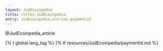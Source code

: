 ```yaml
---
layout: JudEcoinpedia
title: titles.JudEcoinpedia
entry: JudEcoinpedia.entries.paymentid
---
```


@JudEcoinpedia_article

{% t global.lang_tag %}
{% tf resources/JudEcoinpedia/paymentid.md %}

